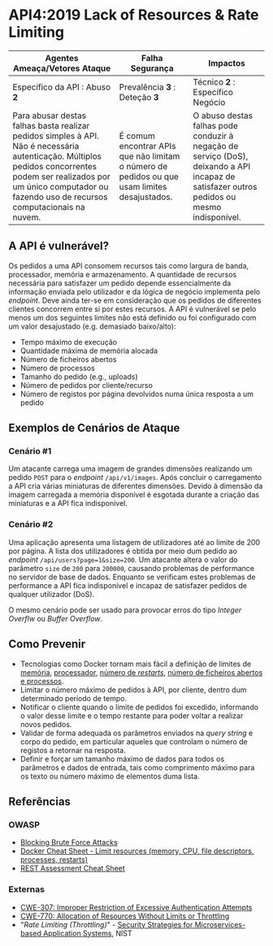 API4:2019 Lack of Resources & Rate Limiting
===========================================

| Agentes Ameaça/Vetores Ataque | Falha Segurança | Impactos |
| - | - | - |
| Específico da API : Abuso **2** | Prevalência **3** : Deteção **3** | Técnico **2** : Específico Negócio |
| Para abusar destas falhas basta realizar pedidos simples à API. Não é necessária autenticação. Múltiplos pedidos concorrentes podem ser realizados por um único computador ou fazendo uso de recursos computacionais na nuvem. | É comum encontrar APIs que não limitam o número de pedidos ou que usam limites desajustados. | O abuso destas falhas pode conduzir à negação de serviço (DoS), deixando a API incapaz de satisfazer outros pedidos ou mesmo indisponível. |

## A API é vulnerável?

Os pedidos a uma API consomem recursos tais como largura de banda, processador,
memória e armazenamento. A quantidade de recursos necessária para satisfazer um
pedido depende essencialmente da informação enviada pelo utilizador e da lógica
de negócio implementa pelo _endpoint_. Deve ainda ter-se em consideração que os
pedidos de diferentes clientes concorrem entre si por estes recursos. A API é
vulnerável se pelo menos um dos seguintes limites não está definido ou foi
configurado com um valor desajustado (e.g. demasiado baixo/alto):

* Tempo máximo de execução
* Quantidade máxima de memória alocada
* Número de ficheiros abertos
* Número de processos
* Tamanho do pedido (e.g., uploads)
* Número de pedidos por cliente/recurso
* Número de registos por página devolvidos numa única resposta a um pedido

## Exemplos de Cenários de Ataque

### Cenário #1

Um atacante carrega uma imagem de grandes dimensões realizando um pedido `POST`
para o _endpoint_ `/api/v1/images`. Após concluir o carregamento a API cria
várias miniaturas de diferentes dimensões. Devido à dimensão da imagem carregada
a memória disponível é esgotada durante a criação das miniaturas e a API fica
indisponível.

### Cenário #2

Uma aplicação apresenta uma listagem de utilizadores até ao limite de 200 por
página. A lista dos utilizadores é obtida por meio dum pedido ao _endpoint_
`/api/users?page=1&size=200`. Um atacante altera o valor do parâmetro `size`
de `200` para `200000`, causando problemas de performance no servidor de base de
dados. Enquanto se verificam estes problemas de performance a API fica
indisponível e incapaz de satisfazer pedidos de qualquer utilizador (DoS).

O mesmo cenário pode ser usado para provocar erros do tipo _Integer Overflw_ ou
_Buffer Overflow_.

## Como Prevenir

* Tecnologias como Docker tornam mais fácil a definição de limites de
  [memória][1], [processador][2], [número de _restarts_][3],
  [número de ficheiros abertos e processos][4].
* Limitar o número máximo de pedidos à API, por cliente, dentro dum determinado
  período de tempo.
* Notificar o cliente quando o limite de pedidos foi excedido, informando o
  valor desse limite e o tempo restante para poder voltar a realizar novos
  pedidos.
* Validar de forma adequada os parâmetros enviados na _query string_ e corpo do
  pedido, em particular aqueles que controlam o número de registos a retornar na
  resposta.
* Definir e forçar um tamanho máximo de dados para todos os parâmetros e dados
  de entrada, tais como comprimento máximo para os texto ou número máximo de
  elementos duma lista.

## Referências

### OWASP

* [Blocking Brute Force Attacks][5]
* [Docker Cheat Sheet - Limit resources (memory, CPU, file descriptors,
  processes, restarts)][6]
* [REST Assessment Cheat Sheet][7]

### Externas

* [CWE-307: Improper Restriction of Excessive Authentication Attempts][8]
* [CWE-770: Allocation of Resources Without Limits or Throttling][9]
* "_Rate Limiting (Throttling)_" - [Security Strategies for Microservices-based
  Application Systems][10], NIST

[1]: https://docs.docker.com/config/containers/resource_constraints/#memory
[2]: https://docs.docker.com/config/containers/resource_constraints/#cpu
[3]: https://docs.docker.com/engine/reference/commandline/run/#restart-policies---restart
[4]: https://docs.docker.com/engine/reference/commandline/run/#set-ulimits-in-container---ulimit
[5]: https://owasp.org/www-community/controls/Blocking_Brute_Force_Attacks
[6]: https://github.com/OWASP/CheatSheetSeries/blob/3a8134d792528a775142471b1cb14433b4fda3fb/cheatsheets/Docker_Security_Cheat_Sheet.md#rule-7---limit-resources-memory-cpu-file-descriptors-processes-restarts
[7]: https://github.com/OWASP/CheatSheetSeries/blob/3a8134d792528a775142471b1cb14433b4fda3fb/cheatsheets/REST_Assessment_Cheat_Sheet.md
[8]: https://cwe.mitre.org/data/definitions/307.html
[9]: https://cwe.mitre.org/data/definitions/770.html
[10]: https://nvlpubs.nist.gov/nistpubs/SpecialPublications/NIST.SP.800-204-draft.pdf
